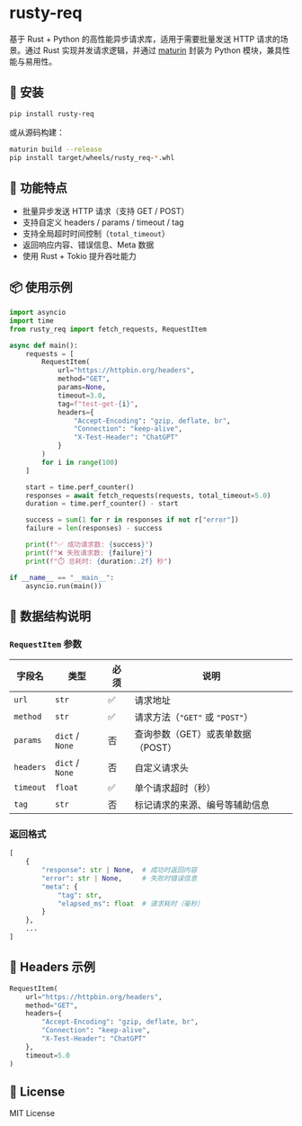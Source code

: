 # rusty-req

基于 Rust + Python 的高性能异步请求库，适用于需要批量发送 HTTP 请求的场景。通过 Rust 实现并发请求逻辑，并通过 [maturin](https://github.com/PyO3/maturin) 封装为 Python 模块，兼具性能与易用性。

## 🔧 安装

```bash
pip install rusty-req
```

或从源码构建：

```bash
maturin build --release
pip install target/wheels/rusty_req-*.whl
```

## 🚀 功能特点

- 批量异步发送 HTTP 请求（支持 GET / POST）
- 支持自定义 headers / params / timeout / tag
- 支持全局超时时间控制（`total_timeout`）
- 返回响应内容、错误信息、Meta 数据
- 使用 Rust + Tokio 提升吞吐能力

## 📦 使用示例

```python
import asyncio
import time
from rusty_req import fetch_requests, RequestItem

async def main():
    requests = [
        RequestItem(
            url="https://httpbin.org/headers",
            method="GET",
            params=None,
            timeout=3.0,
            tag=f"test-get-{i}",
            headers={
                "Accept-Encoding": "gzip, deflate, br",
                "Connection": "keep-alive",
                "X-Test-Header": "ChatGPT"
            }
        )
        for i in range(100)
    ]

    start = time.perf_counter()
    responses = await fetch_requests(requests, total_timeout=5.0)
    duration = time.perf_counter() - start

    success = sum(1 for r in responses if not r["error"])
    failure = len(responses) - success

    print(f"✅ 成功请求数: {success}")
    print(f"❌ 失败请求数: {failure}")
    print(f"⏱️ 总耗时: {duration:.2f} 秒")

if __name__ == "__main__":
    asyncio.run(main())
```

## 🧱 数据结构说明

### `RequestItem` 参数

| 字段名     | 类型             | 必须 | 说明                                   |
|------------|------------------|------|----------------------------------------|
| `url`      | `str`            | ✅   | 请求地址                               |
| `method`   | `str`            | ✅   | 请求方法（`"GET"` 或 `"POST"`）        |
| `params`   | `dict` / `None`  | 否   | 查询参数（GET）或表单数据（POST）      |
| `headers`  | `dict` / `None`  | 否   | 自定义请求头                           |
| `timeout`  | `float`          | ✅   | 单个请求超时（秒）                     |
| `tag`      | `str`            | 否   | 标记请求的来源、编号等辅助信息         |

### 返回格式

```python
[
    {
        "response": str | None,  # 成功时返回内容
        "error": str | None,     # 失败时错误信息
        "meta": {
            "tag": str,
            "elapsed_ms": float  # 请求耗时（毫秒）
        }
    },
    ...
]
```

## 📑 Headers 示例

```python
RequestItem(
    url="https://httpbin.org/headers",
    method="GET",
    headers={
        "Accept-Encoding": "gzip, deflate, br",
        "Connection": "keep-alive",
        "X-Test-Header": "ChatGPT"
    },
    timeout=5.0
)
```

## 📄 License

MIT License

